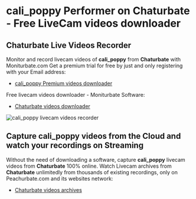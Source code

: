 # cali_poppy Performer on Chaturbate - Free LiveCam videos downloader

## Chaturbate Live Videos Recorder

Monitor and record livecam videos of **cali_poppy** from **Chaturbate** with Moniturbate.com
Get a premium trial for free by just and only registering with your Email address:
* [cali_poppy Premium videos downloader](https://moniturbate.com/request-demo-licence-key.html)

Free livecam videos downloader - Moniturbate Software:
* [Chaturbate videos downloader](https://moniturbate.com/moniturbate-download-software.html)

![cali_poppy livecam videos recorder](https://peachurnet.com/templates/moniturbate-software.png)


## Capture cali_poppy videos from the Cloud and watch your recordings on Streaming

Without the need of downloading a software, capture **cali_poppy** livecam videos from **Chaturbate** 100% online.
Watch Livecam archives from **Chaturbate** unlimitedly from thousands of existing recordings, only on Peachurbate.com and its websites network:
* [Chaturbate videos archives](https://peachurnet.com/)